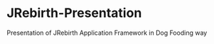 JRebirth-Presentation
=====================

Presentation of JRebirth Application Framework in Dog Fooding way
